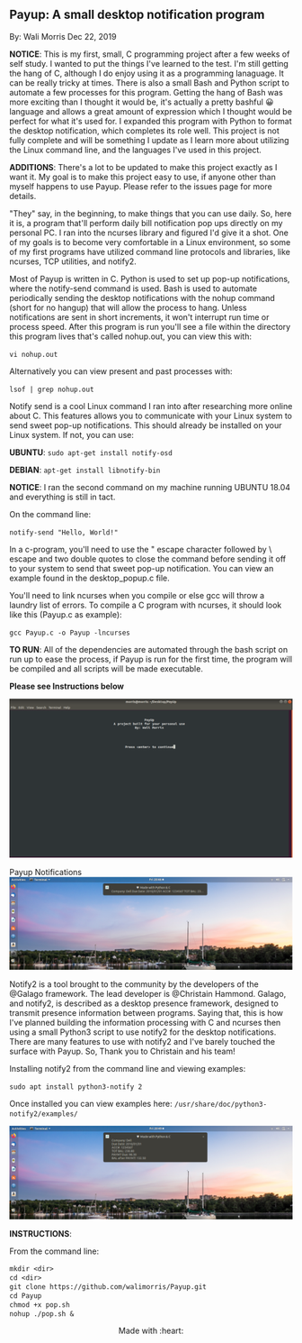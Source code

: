 ## Payup: A small desktop notification program  
By: Wali Morris 
Dec 22, 2019

**NOTICE**: This is my first, small, C programming project after a few weeks of self study.
I wanted to put the things I've learned to the test. I'm still getting the hang of C,
although I do enjoy using it as a programming lanaguage. It can be really tricky at times. 
There is also a small Bash and Python script to automate a few processes for this program. 
Getting the hang of Bash was more exciting than I thought it would be, it's actually a pretty
bashful :grinning: language and allows a great amount of expression which I thought would be 
perfect for what it's used for. I expanded this program with Python to format the desktop 
notification, which completes its role well. This project is not fully complete and will 
be something I update as I learn more about utilizing the Linux command line, and the 
languages I've used in this project.

**ADDITIONS**: There's a lot to be updated to make this project exactly as I want it. My goal
is to make this project easy to use, if anyone other than myself happens to use Payup.
Please refer to the issues page for more details. 

"They" say, in the beginning, to make things that you can use daily. So, here it is, a 
program that'll perform daily bill notification pop ups directly on  my personal PC. 
I ran into the ncurses library and figured I'd give it a shot. One of my goals is to 
become very comfortable in a Linux environment, so some of my first programs have 
utilized command line protocols and libraries, like ncurses, TCP utilities, and notify2.

Most of Payup is written in C. Python is used to set up pop-up notifications, where the notify-send 
command is used. Bash is used to automate periodically sending the desktop notifications with the nohup
command (short for no hangup) that will allow the process to hang. Unless notifications are sent in short
increments, it won't interrupt run time or process speed. After this program is run you'll see a file 
within the directory this program lives that's called nohup.out, you can view this with: 

`vi nohup.out`

Alternatively you can view present and past processes with: 

`lsof | grep nohup.out` 

Notify send is a cool Linux command I ran into after researching more online about C. This features 
allows you to communicate with your Linux system to send sweet pop-up notifications. This should 
already be installed on your Linux system. If not, you can use: 

**UBUNTU**: `sudo apt-get install notify-osd`

**DEBIAN**: `apt-get install libnotify-bin`

**NOTICE**: I ran the second command on my machine running UBUNTU 18.04 and everything is still in tact. 

On the command line: 

`notify-send "Hello, World!"`

In a c-program, you'll need to use the \" escape character followed by \ escape and two double quotes
to close the command before sending it off to your system to send that sweet pop-up notification. 
You can view an example found in the desktop_popup.c file.

You'll need to link ncurses when you compile or else gcc will throw a laundry list of errors. 
To compile a C program with ncurses, it should look like this (Payup.c as example): 

`gcc Payup.c -o Payup -lncurses`

**TO RUN**: 
All of the dependencies are automated through the bash script on run up to ease the process, if Payup is 
run for the first time, the program will be compiled and all scripts will be made executable. 

**Please see Instructions below** 

![PAYUP!](Notify.png)

 
 Payup Notifications
 ![Payup!](notification2.png)
 
Notify2 is a tool brought to the community by the developers of the @Galago framework. The lead developer 
is @Christain Hammond. Galago, and notify2, is described as a desktop presence framework, designed to transmit 
presence information between programs. Saying that, this is how I've planned building the information processing 
with C and ncurses then using a small Python3 script to use notify2 for the desktop notifications. There are many 
features to use with notify2 and I've barely touched the surface with Payup. So, Thank you to Christain and his team! 

Installing notify2 from the command line and viewing examples: 

`sudo apt install python3-notify 2`

Once installed you can view examples here: `/usr/share/doc/python3-notify2/examples/`

![PayUP!](notification1.png)


**INSTRUCTIONS**: 

From the command line:

```
mkdir <dir>
cd <dir>
git clone https://github.com/walimorris/Payup.git
cd Payup 
chmod +x pop.sh
nohup ./pop.sh & 
``` 
<center> Made with :heart: </center>
